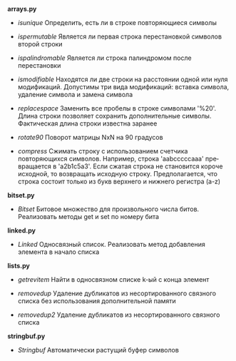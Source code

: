 **arrays.py**

- *isunique* Определить, есть ли в строке повторяющиеся символы

- *ispermutable* Является ли первая строка перестановкой символов второй строки

- *ispalindromable* Является ли строка палиндромом после перестановки

- *ismodifiable* Находятся ли две строки на расстоянии одной или нуля модификаций. Допустимы три вида модификаций: вставка символа, удаление символа и замена символа

- *replacespace* Заменить все пробелы в строке символами '%20'. Длина строки позволяет сохранить дополнительные символы. Фактическая длина строки известна заранее

- *rotate90* Поворот матрицы NxN на 90 градусов

- *compress* Сжимать строку с использова­нием счетчика повторяющихся символов. Например, строка 'aabcccccaaa' пре­вращается в 'a2b1c5a3'. Eсли сжатая строка не становится короче исходной, то возвращать исходную строку. Предполагается, что строка состоит только из букв верхнего и нижнего регистра (a-z)

**bitset.py**

- *Bitset* Битовое множество для произвольного числа битов. Реализовать методы get и set по номеру бита

**linked.py**

- *Linked* Односвязный список. Реализовать метод добавления элемента в начало списка

**lists.py**

- *getrevitem* Найти в односвязном списке k-ый с конца элемент

- *removedup* Удаление дубликатов из несортированного связного списка без использования дополнительной памяти

- *removedup2* Удаление дубликатов из несортированного связного списка

**stringbuf.py**

- *Stringbuf* Автоматически растущий буфер символов